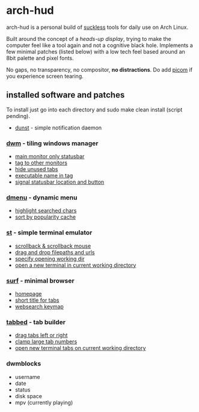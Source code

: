 # arch-hud

arch-hud is a personal build of [suckless](https://suckless.org/) tools for daily use on Arch Linux.

Built around the concept of a *heads-up display*, trying to make the computer feel like a tool again and not a cognitive black hole.
Implements a few minimal patches (listed below) with a low tech feel based around an 8bit palette and pixel fonts.

No gaps, no transparency, no compositor, **no distractions**. Do add [picom](https://github.com/yshui/picom) if you experience screen tearing.

## installed software and patches

To install just go into each directory and sudo make clean install (script pending).

- [dunst](https://github.com/dunst-project/dunst) - simple notification daemon

### [dwm](https://dwm.suckless.org/) - tiling windows manager
- [main monitor only statusbar](https://dwm.suckless.org/patches/mainmon/)
- [tag to other monitors](https://dwm.suckless.org/patches/tagothermonitor/)
- [hide unused tabs](https://dwm.suckless.org/patches/hide_vacant_tags/)
- [executable name in tag](https://dwm.suckless.org/patches/taglabels/)
- [signal statusbar location and button](https://dwm.suckless.org/patches/statuscmd/)

### [dmenu](https://tools.suckless.org/dmenu/) - dynamic menu
- [highlight searched chars](https://tools.suckless.org/dmenu/patches/highlight/)
- [sort by popularity cache](https://tools.suckless.org/dmenu/patches/sort_by_popularity/)

### [st](https://st.suckless.org/) - simple terminal emulator
- [scrollback & scrollback mouse](https://st.suckless.org/patches/scrollback/)
- [drag and drop filepaths and urls](https://st.suckless.org/patches/drag-n-drop/)
- [specify opening working dir](https://st.suckless.org/patches/workingdir/)
- [open a new terminal in current working directory](https://st.suckless.org/patches/newterm/)

### [surf](https://surf.suckless.org/) - minimal browser
- [homepage](https://surf.suckless.org/patches/homepage/)
- [short title for tabs](https://surf.suckless.org/patches/short-title/)
- [websearch keymap](https://surf.suckless.org/patches/web-search/)

### [tabbed](https://tools.suckless.org/tabbed/) - tab builder
- [drag tabs left or right](https://tools.suckless.org/tabbed/patches/drag/)
- [clamp large tab numbers](https://tools.suckless.org/tabbed/patches/move-clamped/)
- [open new terminal tabs on current working directory](https://tools.suckless.org/tabbed/patches/cwd/)

### dwmblocks
- username
- date
- status
- disk space
- mpv (currently playing)
